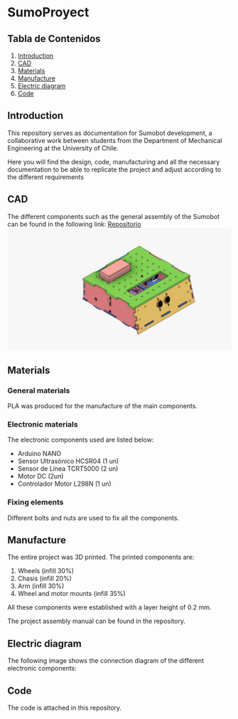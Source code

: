 # SumoProyect

## Tabla de Contenidos
1. [Introduction](#introduction)
3. [CAD](#cad)
4. [Materials](#materials)
5. [Manufacture](#manufacture)
6. [Electric diagram](#electric-diagram)
7. [Code](#code)

## Introduction
This repository serves as documentation for Sumobot development, a collaborative work between students from the Department of Mechanical Engineering at the University of Chile.

Here you will find the design, code, manufacturing and all the necessary documentation to be able to replicate the project and adjust according to the different requirements
## CAD
The different components such as the general assembly of the Sumobot can be found in the following link: [Repositorio](https://grabcad.com/library/sumobot-g3-uchile-1)
![Ensamble General](https://github.com/juancantillana/SumoProyect/blob/main/Img/Vista%20General.jpeg)

## Materials
### General materials
PLA was produced for the manufacture of the main components.
### Electronic materials
The electronic components used are listed below:
* Arduino NANO
* Sensor Ultrasónico HCSR04 (1 un)
* Sensor de Línea TCRT5000 (2 un)
* Motor DC (2un)
* Controlador Motor L298N (1 un)
### Fixing elements
Different bolts and nuts are used to fix all the components.

## Manufacture
The entire project was 3D printed. The printed components are:
1. Wheels (infill 30%)
2. Chasis (infill 20%)
3. Arm (infill 30%)
4. Wheel and motor mounts (infill 35%)

All these components were established with a layer height of 0.2 mm.

The project assembly manual can be found in the repository.

## Electric diagram
The following image shows the connection diagram of the different electronic components:

## Code
The code is attached in this repository.

